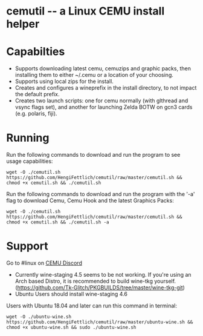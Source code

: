 cemutil -- a Linux CEMU install helper
===============================================================

Capabilties
===============================================================
 - Supports downloading latest cemu, cemuzips and graphic packs, then installing them to either ~/.cemu or a location of your choosing.
 - Supports using local zips for the install.
 - Creates and configures a wineprefix in the install directory, to not impact the default prefix.
 - Creates two launch scripts: one for cemu normally (with glthread and vsync flags set), and another for launching Zelda BOTW on gcn3 cards (e.g. polaris, fiji).

Running
===============================================================
Run the following commands to download and run the program to see usage capabilities:
```
wget -O ./cemutil.sh https://github.com/HengiFettlich/cemutil/raw/master/cemutil.sh && chmod +x cemutil.sh && ./cemutil.sh
```

Run the following commands to download and run the program with the '-a' flag to download Cemu, Cemu Hook and the latest Graphics Packs:
```
wget -O ./cemutil.sh https://github.com/HengiFettlich/cemutil/raw/master/cemutil.sh && chmod +x cemutil.sh && ./cemutil.sh -a
```

Support
===============================================================
Go to #linux on [CEMU Discord](https://discord.gg/5psYsup)
 - Currently wine-staging 4.5 seems to be not working. If you're using an Arch based Distro, it is recommended to build wine-tkg yourself.(https://github.com/Tk-Glitch/PKGBUILDS/tree/master/wine-tkg-git)
 - Ubuntu Users should install wine-staging 4.6
 
 Users with Ubuntu 18.04 and later can run this command in terminal:
```
wget -O ./ubuntu-wine.sh https://github.com/HengiFettlich/cemutil/raw/master/ubuntu-wine.sh && chmod +x ubuntu-wine.sh && sudo ./ubuntu-wine.sh
```
 
 
